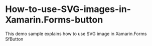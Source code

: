 # How-to-use-SVG-images-in-Xamarin.Forms-button
This demo sample explains how to use SVG image in Xamarin.Forms SfButton
